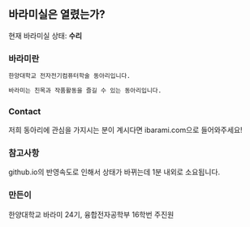 ## 바라미실은 열렸는가?

현재 바라미실 상태: **수리**

### 바라미란

```markdown
한양대학교 전자전기컴퓨터학술 동아리입니다.

바라미는 친목과 작품활동을 즐길 수 있는 동아리입니다.
```

### Contact

저희 동아리에 관심을 가지시는 분이 계시다면 ibarami.com으로 들어와주세요!

### 참고사항

github.io의 반영속도로 인해서 상태가 바뀌는데 1분 내외로 소요됩니다.

### 만든이

한양대학교 바라미 24기, 융합전자공학부 16학번 주진원
